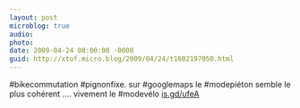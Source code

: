 ```yaml
---
layout: post
microblog: true
audio: 
photo: 
date: 2009-04-24 00:00:00 -0000
guid: http://xtof.micro.blog/2009/04/24/t1602197050.html
---
```

#bikecommutation #pignonfixe. sur #googlemaps le #modepiéton semble le plus cohérent .... vivement le #modevélo  [is.gd/ufeA](http://is.gd/ufeA)
